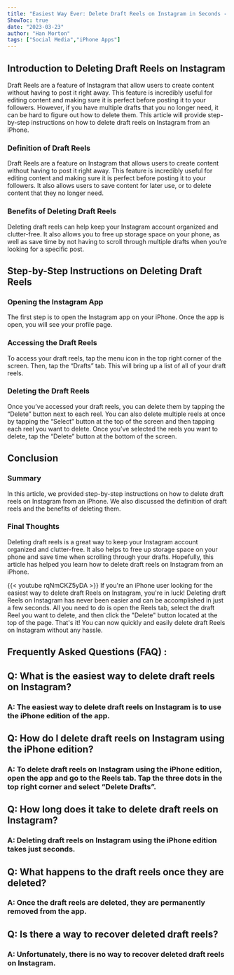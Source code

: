```yaml
---
title: "Easiest Way Ever: Delete Draft Reels on Instagram in Seconds - iPhone Edition!"
ShowToc: true 
date: "2023-03-23"
author: "Han Morton" 
tags: ["Social Media","iPhone Apps"]
---
```

## Introduction to Deleting Draft Reels on Instagram

Draft Reels are a feature of Instagram that allow users to create content without having to post it right away. This feature is incredibly useful for editing content and making sure it is perfect before posting it to your followers. However, if you have multiple drafts that you no longer need, it can be hard to figure out how to delete them. This article will provide step-by-step instructions on how to delete draft reels on Instagram from an iPhone.

### Definition of Draft Reels

Draft Reels are a feature on Instagram that allows users to create content without having to post it right away. This feature is incredibly useful for editing content and making sure it is perfect before posting it to your followers. It also allows users to save content for later use, or to delete content that they no longer need.

### Benefits of Deleting Draft Reels

Deleting draft reels can help keep your Instagram account organized and clutter-free. It also allows you to free up storage space on your phone, as well as save time by not having to scroll through multiple drafts when you’re looking for a specific post.

## Step-by-Step Instructions on Deleting Draft Reels

### Opening the Instagram App

The first step is to open the Instagram app on your iPhone. Once the app is open, you will see your profile page.

### Accessing the Draft Reels

To access your draft reels, tap the menu icon in the top right corner of the screen. Then, tap the “Drafts” tab. This will bring up a list of all of your draft reels.

### Deleting the Draft Reels

Once you’ve accessed your draft reels, you can delete them by tapping the “Delete” button next to each reel. You can also delete multiple reels at once by tapping the “Select” button at the top of the screen and then tapping each reel you want to delete. Once you’ve selected the reels you want to delete, tap the “Delete” button at the bottom of the screen.

## Conclusion

### Summary

In this article, we provided step-by-step instructions on how to delete draft reels on Instagram from an iPhone. We also discussed the definition of draft reels and the benefits of deleting them.

### Final Thoughts

Deleting draft reels is a great way to keep your Instagram account organized and clutter-free. It also helps to free up storage space on your phone and save time when scrolling through your drafts. Hopefully, this article has helped you learn how to delete draft reels on Instagram from an iPhone.

{{< youtube rqNmCKZ5yDA >}} 
If you're an iPhone user looking for the easiest way to delete draft Reels on Instagram, you're in luck! Deleting draft Reels on Instagram has never been easier and can be accomplished in just a few seconds. All you need to do is open the Reels tab, select the draft Reel you want to delete, and then click the "Delete" button located at the top of the page. That's it! You can now quickly and easily delete draft Reels on Instagram without any hassle.

## Frequently Asked Questions (FAQ) :
<h2>Q: What is the easiest way to delete draft reels on Instagram?</h2>

<h3>A: The easiest way to delete draft reels on Instagram is to use the iPhone edition of the app.</h3>

<h2>Q: How do I delete draft reels on Instagram using the iPhone edition?</h2>

<h3>A: To delete draft reels on Instagram using the iPhone edition, open the app and go to the Reels tab. Tap the three dots in the top right corner and select “Delete Drafts”.</h3>

<h2>Q: How long does it take to delete draft reels on Instagram?</h2>

<h3>A: Deleting draft reels on Instagram using the iPhone edition takes just seconds.</h3>

<h2>Q: What happens to the draft reels once they are deleted?</h2>

<h3>A: Once the draft reels are deleted, they are permanently removed from the app.</h3>

<h2>Q: Is there a way to recover deleted draft reels?</h2>

<h3>A: Unfortunately, there is no way to recover deleted draft reels on Instagram.</h3>


